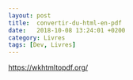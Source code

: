 ```yaml
---
layout: post
title:  convertir-du-html-en-pdf
date:   2018-10-08 13:24:01 +0200
category: Livres
tags: [Dev, Livres]
---
```


<https://wkhtmltopdf.org/>

